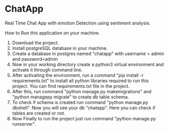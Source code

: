 # ChatApp
Real Time Chat App with emotion Detection using sentiment analysis.

How to Run this application on your machine.

1. Download the project.
2. Install postgreSQL database in your machine.
3. Create a database in postgres named "chatapp" with username = admin and password=admin
4. Now in your working directory create a python3 virtual environment and activate it through command line.
5. After activating the environment, run a command "pip install -r requirements.txt" to install all python libraries required to run this project. You can find requirements.txt file in the project.
5. After this, run command "python manage.py makemigrations" and "python managepy migrate" to create db table schema.
6. To check if schema is created run command "python manage.py dbshell". Now you will see your db "chatapp". Here you can check if tables are created or not.
7. Now Finally to run the project just run command "python manage.py runserver". 
